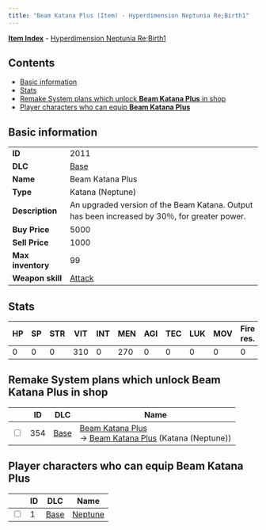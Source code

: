 ```yaml
---
title: "Beam Katana Plus (Item) - Hyperdimension Neptunia Re;Birth1"
---
```


[**Item Index**](/neptunia/rb1/item/index.html) - [Hyperdimension Neptunia Re;Birth1](/neptunia/rb1)

## Contents

- [Basic information](#basic-information)
- [Stats](#stats)
- [Remake System plans which unlock **Beam Katana Plus** in shop](#remake-system-plans-which-unlock-beam-katana-plus-in-shop)
- [Player characters who can equip **Beam Katana Plus**](#player-characters-who-can-equip-beam-katana-plus)

## Basic information

|   |   |
| -- | -- |
| **ID** | 2011 |
| **DLC** | [Base](/neptunia/rb1/dlc/1-base.html) |
| **Name** | Beam Katana Plus |
| **Type** | Katana (Neptune) |
| **Description** | An upgraded version of the Beam Katana. Output has been increased by 30％, for greater power. |
| **Buy Price** | 5000 |
| **Sell Price** | 1000 |
| **Max inventory** | 99 |
| **Weapon skill** | [Attack](/neptunia/rb1/skill/1-1-attack.html) |

## Stats

| HP | SP | STR | VIT | INT | MEN | AGI | TEC | LUK | MOV | Fire res. | Ice res. | Wind res. | Lightning res. |
| -- | -- | --- | --- | --- | --- | --- | --- | --- | --- | --------- | -------- | --------- | -------------- |
| 0 | 0 | 0 | 310 | 0 | 270 | 0 | 0 | 0 | 0 | 0 | 0 | 0 | 0 |

## Remake System plans which unlock **Beam Katana Plus** in shop

|    | ID | DLC | Name |
| -- | -- | --- | ---- |
| <input type="checkbox" id="rb1-remake-1-354" class="trackbox" /> | 354 | [Base](/neptunia/rb1/dlc/1-base.html) | [Beam Katana Plus](/neptunia/rb1/remake/1-354-beam-katana-plus.html)<br />→ [Beam Katana Plus](/neptunia/rb1/item/1-2011-beam-katana-plus.html) (Katana (Neptune)) |

## Player characters who can equip **Beam Katana Plus**

|    | ID | DLC | Name |
| -- | -- | --- | ---- |
| <input type="checkbox" id="rb1-player-1-1" class="trackbox" /> | 1 | [Base](/neptunia/rb1/dlc/1-base.html) | [Neptune](/neptunia/rb1/player/1-1-neptune.html) |